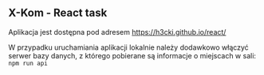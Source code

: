 ## X-Kom - React task

Aplikacja jest dostępna pod adresem https://h3cki.github.io/react/

W przypadku uruchamiania aplikacji lokalnie należy dodawkowo włączyć serwer bazy danych, z którego pobierane są informacje o miejscach w sali:
`npm run api`
